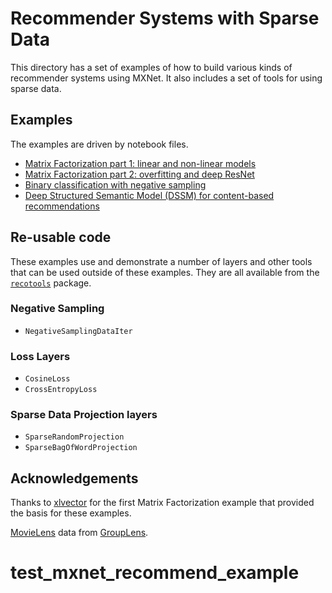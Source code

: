 # Recommender Systems with Sparse Data

This directory has a set of examples of how to build various kinds of recommender systems
using MXNet.  It also includes a set of tools for using sparse data.

## Examples

The examples are driven by notebook files.

* [Matrix Factorization part 1: linear and non-linear models](demo1-MF.ipynb)
* [Matrix Factorization part 2: overfitting and deep ResNet](demo1-MF2-fancy.ipynb)
* [Binary classification with negative sampling](demo2-binary.ipynb)
* [Deep Structured Semantic Model (DSSM) for content-based recommendations](demo3-dssm.ipynb)

## Re-usable code

These examples use and demonstrate a number of layers and other tools that can be used outside of these examples.  They are all available from the [`recotools`](recotools.py) package.

### Negative Sampling

* `NegativeSamplingDataIter` 

### Loss Layers

* `CosineLoss`
* `CrossEntropyLoss`

### Sparse Data Projection layers

* `SparseRandomProjection`
* `SparseBagOfWordProjection`

## Acknowledgements

Thanks to [xlvector](https://github.com/xlvector/) for the first Matrix Factorization example
that provided the basis for these examples.

[MovieLens](http://grouplens.org/datasets/movielens/) data from [GroupLens](http://grouplens.org/).

# test_mxnet_recommend_example
